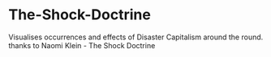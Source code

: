 The-Shock-Doctrine
==================

Visualises occurrences and effects of Disaster Capitalism around the round. thanks to Naomi Klein - The Shock Doctrine

